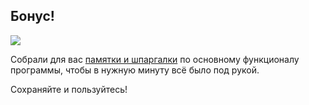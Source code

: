 ## Бонус!

![](/img/RHN_72/hcch-studio-qingyan-zhu-wave-breaker-3d-print-plastic-pavilion.jpg#rounded)

Собрали для вас [памятки и шпаргалки](https://study.softculture.cc/img/RHN_72/RHN_Bonus.zip) по основному функционалу программы, чтобы в нужную минуту всё было под рукой. 

Сохраняйте и пользуйтесь!

